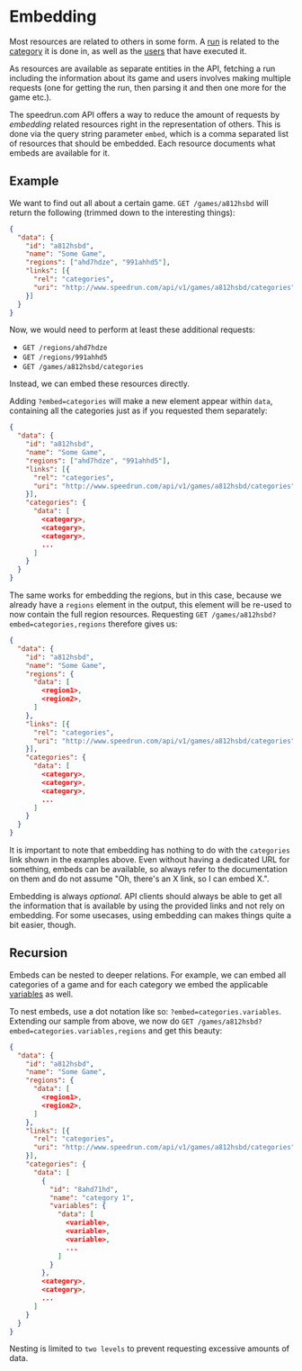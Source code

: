 # Embedding

Most resources are related to others in some form. A [run](runs.md) is related to the
[category](categories.md) it is done in, as well as the [users](users.md) that have executed it.

As resources are available as separate entities in the API, fetching a run including the information
about its game and users involves making multiple requests (one for getting the run, then parsing it
and then one more for the game etc.).

The speedrun.com API offers a way to reduce the amount of requests by *embedding* related resources
right in the representation of others. This is done via the query string parameter ``embed``, which
is a comma separated list of resources that should be embedded. Each resource documents what embeds
are available for it.

## Example

We want to find out all about a certain game. ``GET /games/a812hsbd`` will return the following
(trimmed down to the interesting things):

```json
{
  "data": {
    "id": "a812hsbd",
    "name": "Some Game",
    "regions": ["ahd7hdze", "991ahhd5"],
    "links": [{
      "rel": "categories",
      "uri": "http://www.speedrun.com/api/v1/games/a812hsbd/categories"
    }]
  }
}
```

Now, we would need to perform at least these additional requests:

* ``GET /regions/ahd7hdze``
* ``GET /regions/991ahhd5``
* ``GET /games/a812hsbd/categories``

Instead, we can embed these resources directly.

Adding ``?embed=categories`` will make a new element appear within ``data``, containing all the
categories just as if you requested them separately:

```json
{
  "data": {
    "id": "a812hsbd",
    "name": "Some Game",
    "regions": ["ahd7hdze", "991ahhd5"],
    "links": [{
      "rel": "categories",
      "uri": "http://www.speedrun.com/api/v1/games/a812hsbd/categories"
    }],
    "categories": {
      "data": [
        <category>,
        <category>,
        <category>,
        ...
      ]
    }
  }
}
```

The same works for embedding the regions, but in this case, because we already have a ``regions``
element in the output, this element will be re-used to now contain the full region resources.
Requesting ``GET /games/a812hsbd?embed=categories,regions`` therefore gives us:

```json
{
  "data": {
    "id": "a812hsbd",
    "name": "Some Game",
    "regions": {
      "data": [
        <region1>,
        <region2>,
      ]
    },
    "links": [{
      "rel": "categories",
      "uri": "http://www.speedrun.com/api/v1/games/a812hsbd/categories"
    }],
    "categories": {
      "data": [
        <category>,
        <category>,
        <category>,
        ...
      ]
    }
  }
}
```

It is important to note that embedding has nothing to do with the ``categories`` link shown in the
examples above. Even without having a dedicated URL for something, embeds can be available, so
always refer to the documentation on them and do not assume "Oh, there's an X link, so I can embed
X.".

Embedding is always *optional*. API clients should always be able to get all the information that is
available by using the provided links and not rely on embedding. For some usecases, using embedding
can makes things quite a bit easier, though.

## Recursion

Embeds can be nested to deeper relations. For example, we can embed all categories of a game and for
each category we embed the applicable [variables](variables.md) as well.

To nest embeds, use a dot notation like so: ``?embed=categories.variables``. Extending our sample
from above, we now do ``GET /games/a812hsbd?embed=categories.variables,regions`` and get this beauty:

```json
{
  "data": {
    "id": "a812hsbd",
    "name": "Some Game",
    "regions": {
      "data": [
        <region1>,
        <region2>,
      ]
    },
    "links": [{
      "rel": "categories",
      "uri": "http://www.speedrun.com/api/v1/games/a812hsbd/categories"
    }],
    "categories": {
      "data": [
        {
          "id": "8ahd71hd",
          "name": "category 1",
          "variables": {
            "data": [
              <variable>,
              <variable>,
              <variable>,
              ...
            ]
          }
        },
        <category>,
        <category>,
        ...
      ]
    }
  }
}
```

Nesting is limited to ``two levels`` to prevent requesting excessive amounts of data.
